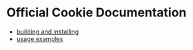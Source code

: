 
# Official Cookie Documentation #

- [building and installing](https://github.com/PyDever/python-argument-parser/blob/master/docs/install.md)
- [usage examples](https://github.com/PyDever/python-argument-parser/blob/master/docs/usage.md)
